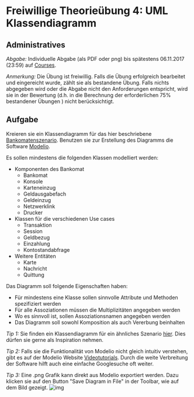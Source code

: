 # Freiwillige Theorie&uuml;bung 4: UML Klassendiagramm

## Administratives

*Abgabe:* Individuelle Abgabe (als PDF oder png) bis sp&auml;testens 06.11.2017 (23:59) auf  [Courses](https://courses.cs.unibas.ch).

*Anmerkung:* Die &Uuml;bung ist freiwillig. Falls die &Uuml;bung erfolgreich bearbeitet und eingereicht wurde, 
z&auml;hlt sie als bestandene &Uuml;bung. Falls nichts abgegeben wird oder die Abgabe nicht den Anforderungen entspricht, wird sie in der Bewertung (d.h. in die Berechnung der erforderlichen 75% bestandener &Uuml;bungen ) nicht ber&uuml;cksichtigt.


## Aufgabe

Kreieren sie ein Klassendiagramm f&uuml;r das hier beschriebene [Bankomatenszenario](https://unibas-sweng.github.io/software-engineering/exercises/atm-scenario.html).
Benutzen sie zur Erstellung des Diagramms die Software [Modelio](https://www.modelio.org).

Es sollen mindestens die folgenden Klassen modelliert werden:

* Komponenten des Bankomat
    * Bankomat
    * Konsole
    * Karteneinzug
    * Geldausgabefach
    * Geldeinzug
    * Netzwerklink
    * Drucker
* Klassen f&uuml;r die verschiedenen Use cases
    * Transaktion
    * Session
    * Geldbezug
    * Einzahlung
    * Kontostandabfrage
* Weitere Entit&auml;ten
    * Karte
    * Nachricht
    * Quittung



Das Diagramm soll folgende Eigenschaften haben:
* F&uuml;r mindestens eine Klasse sollen sinnvolle Attribute und Methoden spezifiziert werden
* F&uuml;r alle Assoziationen m&uuml;ssen die Multiplizit&auml;ten angegeben werden
* Wo es sinnvoll ist, sollen Assoziationsnamen angegeben werden
* Das Diagramm soll sowohl Komposition als auch Vererbung beinhalten


*Tip 1:* Sie finden ein Klassendiagramm f&uuml;r ein &auml;hnliches Szenario [hier](http://www.math-cs.gordon.edu/courses/cs211/ATMExample/). Dies d&uuml;rfen sie gerne als Inspiration nehmen. 

*Tip 2:* Falls sie die Funktionalit&auml;t von Modelio nicht gleich intuitiv verstehen, gibt es auf der Modelio Website [Videotutorials](https://www.modelio.org/resources-menu/videos.html). Durch die weite Verbreitung der Software hilft auch eine einfache Googlesuche oft weiter. 

*Tip 3:* Eine .png Grafik kann direkt aus Modelio exportiert werden.  Dazu klicken sie auf den Button "Save Diagram in File" in der Toolbar, wie auf dem Bild gezeigt. 
![img](images/modelio-save.png)
